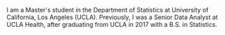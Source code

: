 I am a Master's student in the Department of Statistics at University of California, Los Angeles (UCLA). Previously, I was a Senior Data Analyst at UCLA Health, after graduating from UCLA in 2017 with a B.S. in Statistics.
